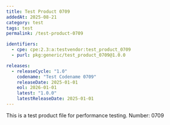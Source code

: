 ```yaml
---
title: Test Product 0709
addedAt: 2025-08-21
category: test
tags: test
permalink: /test-product-0709

identifiers:
  - cpe: cpe:2.3:a:testvendor:test_product_0709
  - purl: pkg:generic/test_product_0709@1.0.0

releases:
  - releaseCycle: "1.0"
    codename: "Test Codename 0709"
    releaseDate: 2025-01-01
    eol: 2026-01-01
    latest: "1.0.0"
    latestReleaseDate: 2025-01-01
---
```


This is a test product file for performance testing. Number: 0709
